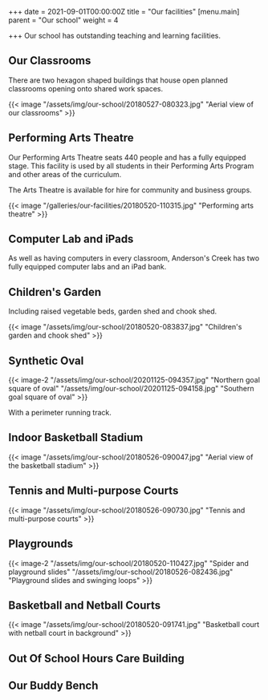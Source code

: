 +++
date = 2021-09-01T00:00:00Z
title = "Our facilities"
[menu.main]
parent = "Our school"
weight = 4

+++
Our school has outstanding teaching and learning facilities.

## Our Classrooms

There are two hexagon shaped buildings that house open planned classrooms opening onto shared work spaces.

{{< image "/assets/img/our-school/20180527-080323.jpg" "Aerial view of our classrooms" >}}

## Performing Arts Theatre

Our Performing Arts Theatre seats 440 people and has a fully equipped stage. This facility is used by all students in their Performing Arts Program and other areas of the curriculum.

The Arts Theatre is available for hire for community and business groups.

{{< image "/galleries/our-facilities/20180520-110315.jpg" "Performing arts theatre" >}}

## Computer Lab and iPads

As well as having computers in every classroom, Anderson's Creek has two fully equipped computer labs and an iPad bank.

## Children's Garden

Including raised vegetable beds, garden shed and chook shed.

{{< image "/assets/img/our-school/20180520-083837.jpg" "Children's garden and chook shed" >}}

## Synthetic Oval

{{< image-2 "/assets/img/our-school/20201125-094357.jpg" "Northern goal square of oval" "/assets/img/our-school/20201125-094158.jpg" "Southern goal square of oval" >}}

With a perimeter running track.

## Indoor Basketball Stadium

{{< image "/assets/img/our-school/20180526-090047.jpg" "Aerial view of the basketball stadium" >}}

## Tennis and Multi-purpose Courts

{{< image "/assets/img/our-school/20180526-090730.jpg" "Tennis and multi-purpose courts" >}}

## Playgrounds

{{< image-2 "/assets/img/our-school/20180520-110427.jpg" "Spider and playground slides" "/assets/img/our-school/20180526-082436.jpg" "Playground slides and swinging loops" >}}

## Basketball and Netball Courts

{{< image "/assets/img/our-school/20180520-091741.jpg" "Basketball court with netball court in background" >}}

## Out Of School Hours Care Building



## Our Buddy Bench